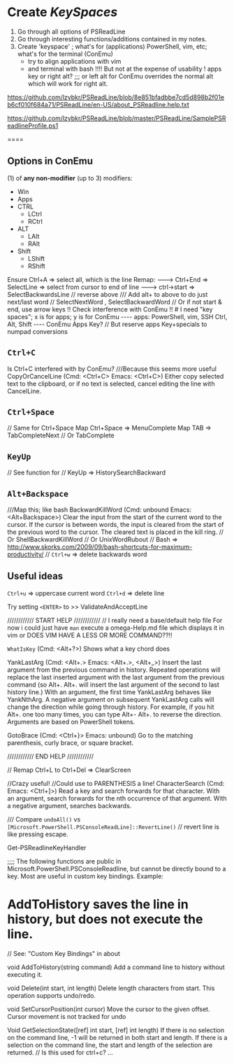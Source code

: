 
# Create _KeySpaces_


1. Go through all options of PSReadLine
2. Go through interesting functions/additions contained in my notes.
3. Create 'keyspace' ; what's for (applications) PowerShell, vim, etc; what's for the terminal (ConEmu)
    - try to align applications with vim
    - and terminal with bash
    !!!! But not at the expense of usability !
apps key or right alt? ;;; or left alt for ConEmu overrides the normal alt which will work for right alt.


https://github.com/lzybkr/PSReadLine/blob/8e851bfadbbe7cd5d898b2f01eb6cf010f684a71/PSReadLine/en-US/about_PSReadline.help.txt

https://github.com/lzybkr/PSReadLine/blob/master/PSReadLine/SamplePSReadlineProfile.ps1

====

## Options in ConEmu

(1) of **any non-modifier**
(up to 3) modifiers:
 - Win
 - Apps
 - CTRL
    - LCtrl
    - RCtrl
 - ALT
    - LAlt
    - RAlt
 - Shift
    - LShift
    - RShift


Ensure
Ctrl+A => select all, which is the line
Remap:
   ---> Ctrl+End => SelectLine => select from cursor to end of line
   ---> ctrl->start => SelectBackwardsLine // reverse above
/// Add alt+ to above to do just next/last word
// SelectNextWord , SelectBackwardWord
// Or if not start & end, use arrow keys
!! Check interference with ConEmu
!! # I need "key spaces"; x is for apps; y is for ConEmu
    ---- apps: PowerShell, vim, SSH
          Ctrl, Alt, Shift
    ---- ConEmu
           Apps Key?
           // But reserve apps Key+specials to numpad conversions



## `Ctrl+C`
Is Ctrl+C interfered with by ConEmu?
///Because this seems more useful
CopyOrCancelLine (Cmd: <Ctrl+C> Emacs: <Ctrl+C>)
Either copy selected text to the clipboard, or if no text is selected, cancel editing
the line with CancelLine.
## `Ctrl+Space`
// Same for Ctrl+Space
Map Ctrl+Space => MenuComplete
Map TAB => TabCompleteNext
                  // Or TabComplete

## `KeyUp`
// See function for //
KeyUp => HistorySearchBackward

## `Alt+Backspace`
///Map this; like bash
BackwardKillWord (Cmd: unbound Emacs: <Alt+Backspace>)
Clear the input from the start of the current word to the cursor. If the cursor
is between words, the input is cleared from the start of the previous word to the
cursor. The cleared text is placed in the kill ring.
// Or ShellBackwardKillWord
// Or UnixWordRubout
// Bash => http://www.skorks.com/2009/09/bash-shortcuts-for-maximum-productivity/
// `Ctrl+w` => delete backwards word

## Useful ideas
`Ctrl+u` => uppercase current word
`Ctrl+d` => delete line

Try setting `<ENTER>` to >> ValidateAndAcceptLine


//////////// START HELP //////////// 
// I really need a base/default help file
For now i could just have `man` execute a omega-Help.md file which displays it in vim or DOES VIM HAVE A LESS OR MORE COMMAND??!!

`WhatIsKey` (Cmd: <Alt+?>) Shows what a key chord does

YankLastArg (Cmd: <Alt+.> Emacs: <Alt+.>, <Alt+_>)
Insert the last argument from the previous command in history. Repeated operations
will replace the last inserted argument with the last argument from the previous
command (so Alt+. Alt+. will insert the last argument of the second to last history
line.)
With an argument, the first time YankLastArg behaves like YankNthArg. A negative
argument on subsequent YankLastArg calls will change the direction while going
through history. For example, if you hit Alt+. one too many times, you can type
Alt+- Alt+. to reverse the direction.
Arguments are based on PowerShell tokens.

GotoBrace (Cmd: <Ctrl+}> Emacs: unbound)
Go to the matching parenthesis, curly brace, or square bracket.



//////////// END HELP //////////// 


// Remap
Ctrl+L to Ctrl+Del => ClearScreen

//Crazy useful!
//Could use to PARENTHESIS a line!
CharacterSearch (Cmd: <F3> Emacs: <Ctrl+]>)
Read a key and search forwards for that character. With an argument, search
forwards for the nth occurrence of that argument. With a negative argument,
searches backwards.


/// Compare `undoAll()` vs `[Microsoft.PowerShell.PSConsoleReadLine]::RevertLine()` // revert line is like pressing escape.



Get-PSReadlineKeyHandler

;;;; The following functions are public in Microsoft.PowerShell.PSConsoleReadline, but cannot be directly
bound to a key. Most are useful in custom key bindings.
Example:
# AddToHistory saves the line in history, but does not execute the line.
[Microsoft.PowerShell.PSConsoleReadLine]::AddToHistory($line)
// See: "Custom Key Bindings" in about




void AddToHistory(string command)
Add a command line to history without executing it.

void Delete(int start, int length)
Delete length characters from start. This operation supports undo/redo.

void SetCursorPosition(int cursor)
Move the cursor to the given offset. Cursor movement is not tracked for undo

Void GetSelectionState([ref] int start, [ref] int length)
If there is no selection on the command line, -1 will be returned in both start and length.
If there is a selection on the command line, the start and length of the selection are returned.
// Is this used for ctrl+c?
…
